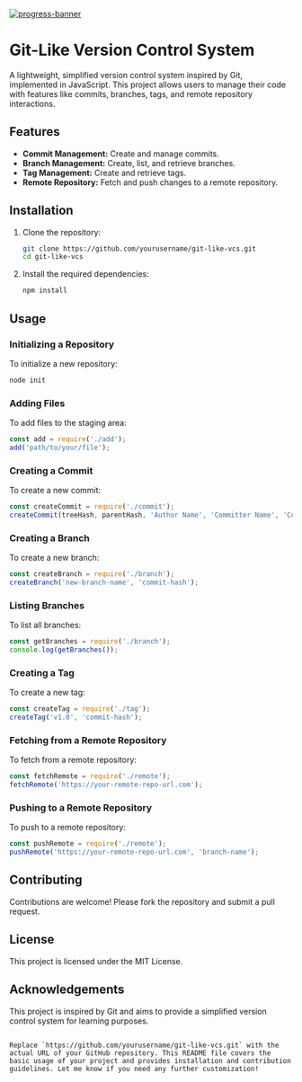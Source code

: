 [![progress-banner](https://backend.codecrafters.io/progress/git/da6f834b-1f36-4fcf-8d45-21fd447adfd6)](https://app.codecrafters.io/users/codecrafters-bot?r=2qF)


# Git-Like Version Control System

A lightweight, simplified version control system inspired by Git, implemented in JavaScript. This project allows users to manage their code with features like commits, branches, tags, and remote repository interactions.

## Features

- **Commit Management:** Create and manage commits.
- **Branch Management:** Create, list, and retrieve branches.
- **Tag Management:** Create and retrieve tags.
- **Remote Repository:** Fetch and push changes to a remote repository.

## Installation

1. Clone the repository:
    ```bash
    git clone https://github.com/yourusername/git-like-vcs.git
    cd git-like-vcs
    ```

2. Install the required dependencies:
    ```bash
    npm install
    ```

## Usage

### Initializing a Repository

To initialize a new repository:
```bash
node init
```

### Adding Files

To add files to the staging area:
```javascript
const add = require('./add');
add('path/to/your/file');
```

### Creating a Commit

To create a new commit:
```javascript
const createCommit = require('./commit');
createCommit(treeHash, parentHash, 'Author Name', 'Committer Name', 'Commit message');
```

### Creating a Branch

To create a new branch:
```javascript
const createBranch = require('./branch');
createBranch('new-branch-name', 'commit-hash');
```

### Listing Branches

To list all branches:
```javascript
const getBranches = require('./branch');
console.log(getBranches());
```

### Creating a Tag

To create a new tag:
```javascript
const createTag = require('./tag');
createTag('v1.0', 'commit-hash');
```

### Fetching from a Remote Repository

To fetch from a remote repository:
```javascript
const fetchRemote = require('./remote');
fetchRemote('https://your-remote-repo-url.com');
```

### Pushing to a Remote Repository

To push to a remote repository:
```javascript
const pushRemote = require('./remote');
pushRemote('https://your-remote-repo-url.com', 'branch-name');
```

## Contributing

Contributions are welcome! Please fork the repository and submit a pull request.

## License

This project is licensed under the MIT License.

## Acknowledgements

This project is inspired by Git and aims to provide a simplified version control system for learning purposes.

```

Replace `https://github.com/yourusername/git-like-vcs.git` with the actual URL of your GitHub repository. This README file covers the basic usage of your project and provides installation and contribution guidelines. Let me know if you need any further customization!
